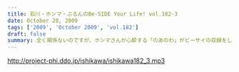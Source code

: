 ```yaml
---
title: 石川・ホンマ・ぶるんのBe-SIDE Your Life! vol.182-3
date: October 28, 2009
tags: ['2009', 'October 2009', 'vol.182']
draft: false
summary: 全く関係ないのですが、ホンマさんが心酔する「のあのわ」がビーサイの収録をしているマンゴースタジオに別の番組でやってくるとの噂。ホンマさん駆けつけたいみたいですが、別番組へのその行動はちょっとイタイので止めておいたみたいです。NAMAE
---
```


http://project-phi.ddo.jp/ishikawa/ishikawa182_3.mp3